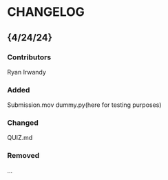 # CHANGELOG

## {4/24/24}
### Contributors
Ryan Irwandy

### Added
Submission.mov
dummy.py(here for testing purposes)

### Changed
QUIZ.md

### Removed
...